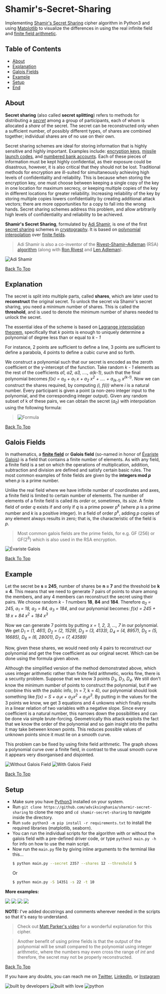 # Shamir's-Secret-Sharing

Implementing [Shamir's Secret Sharing](https://en.wikipedia.org/wiki/Shamir%27s_Secret_Sharing) cipher algorithm in Python3 and using [Matplotlib](https://matplotlib.org/) to visualize the differences in using the real infinite field and [finite field arithmetic](https://en.wikipedia.org/wiki/Finite_field_arithmetic).

## Table of Contents

- [About](#about)
- [Explanation](#explanation)
- [Galois Fields](galois-fields)
- [Example](#example)
- [Setup](#setup)
- [End](#end)

## About

**Secret sharing** (also called **secret splitting**) refers to methods for distributing a _[secret](https://en.wikipedia.org/wiki/Secrecy "Secrecy")_ among a group of participants, each of whom is allocated a _share_ of the secret. The secret can be reconstructed only when a sufficient number, of possibly different types, of shares are combined together; individual shares are of no use on their own.

Secret sharing schemes are ideal for storing information that is highly sensitive and highly important. Examples include: [encryption keys](https://en.wikipedia.org/wiki/Encryption_key "Encryption key"), [missile launch codes](https://www.google.com "Be careful clinking this link :)"), and [numbered bank accounts](https://en.wikipedia.org/wiki/Numbered_bank_account "Numbered bank account"). Each of these pieces of information must be kept highly confidential, as their exposure could be disastrous, however, it is also critical that they should not be lost. Traditional methods for encryption are ill-suited for simultaneously achieving high levels of confidentiality and reliability. This is because when storing the encryption key, one must choose between keeping a single copy of the key in one location for maximum secrecy, or keeping multiple copies of the key in different locations for greater reliability. Increasing reliability of the key by storing multiple copies lowers confidentiality by creating additional attack vectors; there are more opportunities for a copy to fall into the wrong hands. Secret sharing schemes address this problem, and allow arbitrarily high levels of confidentiality and reliability to be achieved.

**Shamir's Secret Sharing**, formulated by [Adi Shamir](https://en.wikipedia.org/wiki/Adi_Shamir "Adi Shamir"), is one of the first [secret sharing](https://en.wikipedia.org/wiki/Secret_sharing) schemes in [cryptography](https://en.wikipedia.org/wiki/Cryptography "Cryptography"). It is based on [polynomial interpolation](https://en.wikipedia.org/wiki/Polynomial_interpolation "Polynomial interpolation") over [finite fields](https://en.wikipedia.org/wiki/Finite_field).

> Adi Shamir is also a co-inventor of the [Rivest–Shamir–Adleman](<https://en.wikipedia.org/wiki/RSA_(algorithm)> "RSA (algorithm)") (RSA) [algorithm](https://en.wikipedia.org/wiki/Algorithm "Algorithm") (along with [Ron Rivest](https://en.wikipedia.org/wiki/Ron_Rivest "Ron Rivest") and [Len Adleman](https://en.wikipedia.org/wiki/Len_Adleman "Len Adleman")).<br>

![Adi Shamir](https://upload.wikimedia.org/wikipedia/commons/thumb/9/9a/Adi_Shamir_Royal_Society.jpg/400px-Adi_Shamir_Royal_Society.jpg)

[Back To Top](#table-of-contents)

## Explanation

The secret is split into multiple parts, called **shares**, which are later used to **reconstruct** the original secret. To unlock the secret via Shamir's secret sharing, you need a minimum number of shares. This is called the **threshold**, and is used to denote the minimum number of shares needed to unlock the secret.

The essential idea of the scheme is based on [Lagrange interpolation theorem](https://en.wikipedia.org/wiki/Lagrange_polynomial "Lagrange polynomial"), specifically that _k_ points is enough to uniquely determine a polynomial of degree less than or equal to _k - 1_

For instance, 2 points are sufficient to define a line, 3 points are sufficient to define a parabola, 4 points to define a cubic curve and so forth.

We construct a polynomial such that our secret is encoded as the zeroth coefficient or the y-intercept of the function. Take random _k - 1_ elements as the rest of the coefficients _a1, a2, a3, ...., a(k-1)_, such that the final polynomial becomes
_f(x) = a<sub>0</sub> + a<sub>1</sub> x + a<sub>2</sub> x<sup>2</sup> + .... + a<sub>(k-1)</sub> x<sup>(k-1)</sup>_.
Now we can construct the shares required, by computing _(i, f(i))_ where _i_ is a natural number. Every participant is given a point (a non-zero integer input to the polynomial, and the corresponding integer output). Given any random subset of k of these pairs, we can obtain the secret (_a<sub>0</sub>_) with interpolation using the following formula:

> ![Formula](./assets/formula1.png)

[Back To Top](#table-of-contents)

## Galois Fields

In mathematics, a [**finite field**](https://en.wikipedia.org/wiki/Finite_field) or **Galois field** (so-named in honor of [Évariste Galois](https://en.wikipedia.org/wiki/%C3%89variste_Galois)) is a field that contains a finite number of elements. As with any field, a finite field is a set on which the operations of multiplication, addition, subtraction and division are defined and satisfy certain basic rules. The most common examples of finite fields are given by the **integers mod _p_** when _p_ is a prime number.

Unlike the real field where we have infinite number of coordinates and axes, a finite field is limited to certain number of elements. The number of elements of a finite field is called its _order_ or, sometimes, its _size_. A finite field of order _q_ exists if and only if _q_ is a prime power _p<sup>k</sup>_ (where _p_ is a prime number and _k_ is a positive integer). In a field of order _p<sup>k</sup>_, adding _p_ copies of any element always results in zero; that is, the characteristic of the field is _p_.

> Most common galois fields are the prime fields, for e.g. GF (256) or GF(2<sup>8</sup>) which is also used in the RSA encryption.

![Évariste Galois](https://upload.wikimedia.org/wikipedia/commons/thumb/5/53/Evariste_galois.jpg/371px-Evariste_galois.jpg)

[Back To Top](#table-of-contents)

## Example

Let the secret be **s = 245**, number of shares be **n = 7** and the threshold be **k = 4**. This means that we need to generate 7 pairs of points to share among the members, and any 4 members can reconstruct the secret using their pairs. We choose random _k - 1_ numbers **18**, **84** and **184**. Therefore _a<sub>0</sub> = 245, a<sub>1</sub> = 18, a<sub>2</sub> = 84, a<sub>3</sub> = 184_,
and our polynomial becomes:
_f(x) = 245 + 18 x + 84 x<sup>2</sup> + 184 x<sup>3</sup>_

Now we can generate 7 points by putting _x = 1, 2, 3, ..., 7_ in our polynomial. We get
_D<sub>1</sub> = (1, 461), D<sub>2</sub> = (2, 1529), D<sub>3</sub> = (3, 4133), D<sub>4</sub> = (4, 8957), D<sub>5</sub> = (5, 16685), D<sub>6</sub> = (6, 28001), D<sub>7</sub> = (7, 43589)_

Now, given these shares, we would need only 4 pairs to reconstruct our polynomial and get the free coefficient as our original secret. Which can be done using the formula given above.

Although the simplified version of the method demonstrated above, which uses integer arithmetic rather than finite field arithmetic, works fine, there is a security problem. Suppose that we know 3 points _D<sub>3</sub>, D<sub>7</sub>, D<sub>4</sub>_. We still don't know the minimum number of points to construct the polynomial, but if we combine this with the public info, (n = 7, k = 4), our polynomial should look something like _f(x) = S + a<sub>1</sub>x + a<sub>2</sub>x<sup>2</sup> + a<sub>3</sub>x<sup>3</sup>_. By putting in the values for the 3 points we know, we get 3 equations and 4 unkowns which finally results in a linear relation of two variables with a negative slope. Since every coefficient is a natural number, this narrows down the possibilities and can be done via simple brute-forcing. Geometrically this attack exploits the fact that we know the order of the polynomial and so gain insight into the paths it may take between known points. This reduces possible values of unknown points since it must lie on a smooth curve.

This problem can be fixed by using finite field arithmetic. The graph shows a polynomial curve over a finite field, in contrast to the usual smooth curve it appears very disorganised and disjointed.

![Without Galois Field](./assets/screenshot1.png)
![With Galois Field](./assets/screenshot2.png)

[Back To Top](#table-of-contents)

## Setup

- Make sure you have [Python3](https://python.org) installed on your system.
- Run `git clone https://github.com/adviksinghania/sharmir-secret-sharing` to clone the repo and `cd shamir-secret-sharing` to navigate inside the directory.
- Run `sudo python3 -m pip install -r requirements.txt` to install the required libraries (matplotlib, seaborn).
- You can run the individual scripts for the algorithm with or without the galois field with a pre-defined driver code, or type `python3 main.py -h` for info on how to use the main script.
- Now run the `main.py` file by giving inline arguments to the terminal like this...
  ```bash
  $ python main.py --secret 2357 --shares 12 --threshold 5
  ```
  Or
  ```bash
  $ python main.py -S 14351 -s 22 -t 10
  ```

**More examples:**

![](./assets/screenshot3.png)
![](./assets/screenshot4.png)
![](./assets/screenshot5.png)
![](./assets/screenshot6.png)

**NOTE:** I've added docstrings and comments wherever needed in the scripts so that it's easy to understand.

> Check out [Matt Parker's video](https://youtu.be/K54ildEW9-Q "How to keep an open secret with mathematics.") for a wonderful explanation for this cipher.

> Another benefit of using prime fields is that the output of the polynomial will be small compared to the polynomial using integer arithmetic, where the numbers may even cross the range of _int_ and therefore, the secret may not be properly reconstructed.

[Back To Top](#table-of-contents)

If you have any doubts, you can reach me on [Twitter](https://twitter.com/SinghaniaAdvik), [LinkedIn](https://www.linkedin.com/in/adviksinghania/), or [Instagram](https://www.instagram.com/half.viking/)

![built by developers](http://ForTheBadge.com/images/badges/built-by-developers.svg)
![built with love](https://forthebadge.com/images/badges/built-with-love.svg)
![python](https://img.shields.io/badge/language-Python-orange?style=for-the-badge)
